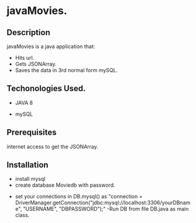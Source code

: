 # javaMovies.

## Description
javaMovies is a java application that:

 - Hits url.
 - Gets JSONArray.
 - Saves the data in 3rd normal form mySQL.

## Techonologies Used.

- JAVA 8

- mySQL

## Prerequisites

internet access to get the JSONArray.

## Installation 

- install mysql 
- create database Moviedb with password.
* set your connections in DB.mysql() as "connection = DriverManager.getConnection("jdbc:mysql://localhost:3306/yourDBname", "USERNAME", "DBPASSWORD");"
-Run DB from file DB.java as main class.




